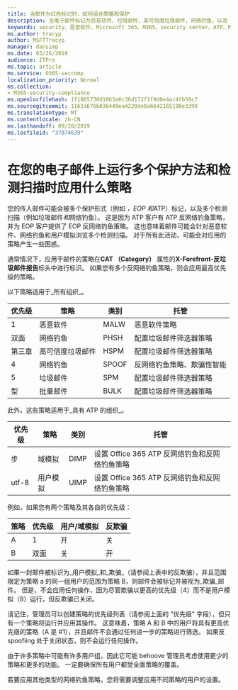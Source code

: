 ```yaml
---
title: 当邮件为红色标记时，如何组合策略和保护
description: 当电子邮件标记为恶意软件、垃圾邮件、高可信度垃圾邮件、网络钓鱼，以及 EOP 和/或 ATP 时，将应用哪些策略以及要采取的操作。
keywords: security、恶意软件、Microsoft 365、M365、security center、ATP、Microsoft Defender ATP、Office 365 ATP、Azure ATP
ms.author: tracyp
author: MSFTTracyp
manager: dansimp
ms.date: 03/26/2019
audience: ITPro
ms.topic: article
ms.service: O365-seccomp
localization_priority: Normal
ms.collection:
- M365-security-compliance
ms.openlocfilehash: 1f1885730d1063a0c36d172f1f9d0e4ac4fb59c7
ms.sourcegitcommit: 1162d676b036449ea4220de8a6642165190e3398
ms.translationtype: MT
ms.contentlocale: zh-CN
ms.lasthandoff: 09/20/2019
ms.locfileid: "37074639"
---
```

# <a name="what-policy-applies-when-multiple-protection-methods-and-detection-scans-run-on-your-email"></a>在您的电子邮件上运行多个保护方法和检测扫描时应用什么策略

您的传入邮件可能会被多个保护形式（例如 *，EOP 和*ATP）标记，以及多个检测扫描（例如垃圾邮件*和*网络钓鱼）。 这是因为 ATP 客户有 ATP 反网络钓鱼策略，并为 EOP 客户提供了 EOP 反网络钓鱼策略。 这也意味着邮件可能会针对恶意软件、网络钓鱼和用户模拟浏览多个检测扫描。 对于所有此活动，可能会对应用的策略产生一些困惑。

通常情况下，应用于邮件的策略在**CAT （Category）** 属性的**X-Forefront-反垃圾邮件报告**标头中进行标识。 如果您有多个反网络钓鱼策略，则会应用最高优先级的策略。

以下策略适用于_所有组织_。

|优先级 |策略  |类别  |托管 |
|---------|---------|---------|---------|
|1     | 恶意软件      | MALW      | 恶意软件策略   |
|双面     | 网络钓鱼     | PHSH     | 配置垃圾邮件筛选器策略     |
|第三章     | 高可信度垃圾邮件      | HSPM        | 配置垃圾邮件筛选器策略        |
|4     | 网络钓鱼        | SPOOF        | 反网络钓鱼策略、欺骗性智能        |
|5     | 垃圾邮件         | SPM         | 配置垃圾邮件筛选器策略         |
|型     | 批量邮件         | BULK        | 配置垃圾邮件筛选器策略         |

此外，这些策略适用于_具有 ATP 的组织_。

|优先级 |策略  |类别  |托管 |
|---------|---------|---------|---------|
|步     | 域模拟         | DIMP         | 设置 Office 365 ATP 反网络钓鱼和反网络钓鱼策略        |
|utf-8     | 用户模拟        | UIMP         | 设置 Office 365 ATP 反网络钓鱼和反网络钓鱼策略         |

例如，如果您有两个策略及其各自的优先级：

|策略  |优先级  |用户/域模拟  |反欺骗  |
|---------|---------|---------|---------|
|A     | 1        | 开        |关         |
|B     | 双面        | 关        | 开        |

如果一封邮件被标识为_用户模拟_和_欺骗_（请参阅上表中的反欺骗），并且范围限定为策略 a 的同一组用户的范围为策略 B，则邮件会被标记并被视为_欺骗_邮件。 但是，不会应用任何操作，因为尽管欺骗以更高的优先级（4）而不是用户模拟（8）运行，但反欺骗已关闭。

请记住，管理员可以创建策略的优先级列表（请参阅上面的 "优先级" 字段），但只有一个策略将运行并应用其操作。 这意味着，策略 A 和 B 中的用户将具有更高优先级的策略（A 是 #1），并且邮件不会通过任何进一步的策略进行筛选。 如果反 spoofiing 处于关闭状态，则不会运行任何操作。

由于许多策略中可能有许多用户组，因此它可能 behoove 管理员考虑使用更少的策略和更多的功能。 一定要确保所有用户都受全面策略的覆盖。

若要应用其他类型的网络钓鱼策略，您将需要调整应用不同策略的用户的设置。



